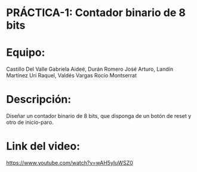 # PRÁCTICA-1: Contador binario de 8 bits

# Equipo:
Castillo Del Valle Gabriela Aideé,
Durán Romero José Arturo,
Landín Martínez Uri Raquel,
Valdés Vargas Rocío Montserrat

# Descripción:
Diseñar un contador binario de 8 bits, que disponga de un botón de reset y otro de inicio-paro.

# Link del video:
https://www.youtube.com/watch?v=wAH5yIuWSZ0
